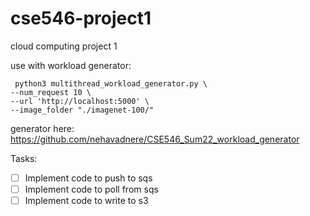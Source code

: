 # cse546-project1
cloud computing project 1

use with workload generator:
```
 python3 multithread_workload_generator.py \
--num_request 10 \
--url 'http://localhost:5000' \
--image_folder "./imagenet-100/"
```

generator here: https://github.com/nehavadnere/CSE546_Sum22_workload_generator

Tasks:
- [ ] Implement code to push to sqs
- [ ] Implement code to poll from sqs
- [ ] Implement code to write to s3
